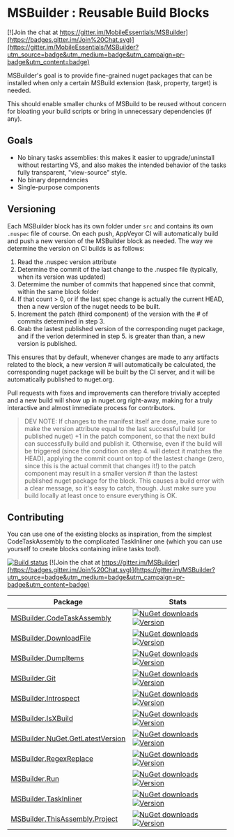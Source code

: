 MSBuilder : Reusable Build Blocks
===

[![Join the chat at https://gitter.im/MobileEssentials/MSBuilder](https://badges.gitter.im/Join%20Chat.svg)](https://gitter.im/MobileEssentials/MSBuilder?utm_source=badge&utm_medium=badge&utm_campaign=pr-badge&utm_content=badge)

MSBuilder's goal is to provide fine-grained nuget packages that can be installed when only a certain 
MSBuild extension (task, property, target) is needed. 

This should enable smaller chunks of MSBuild to be reused without concern for bloating your build 
scripts or bring in unnecessary dependencies (if any). 

## Goals

 - No binary tasks assemblies: this makes it easier to upgrade/uninstall without restarting VS, and
   also makes the intended behavior of the tasks fully transparent, "view-source" style.
 - No binary dependencies
 - Single-purpose components


## Versioning

Each MSBuilder block has its own folder under `src` and contains its own `.nuspec` file of course. 
On each push, AppVeyor CI will automatically build and push a new version of the MSBuilder block 
as needed. The way we determine the version on CI builds is as follows:

1. Read the .nuspec version attribute
2. Determine the commit of the last change to the .nuspec file (typically, when its version was 
   updated)
3. Determime the number of commits that happened since that commit, within the same block folder
4. If that count > 0, or if the last spec change is actually the current HEAD, then a new version
   of the nuget needs to be built.
5. Increment the patch (third component) of the version with the # of commits determined in step 3.
6. Grab the lastest published version of the corresponding nuget package, and if the verion 
   determined in step 5. is greater than than, a new version is published.

This ensures that by default, whenever changes are made to any artifacts related to the block, a 
new version # will automatically be calculated, the corresponding nuget package will be built by 
the CI server, and it will be automatically published to nuget.org. 

Pull requests with fixes and improvements can therefore trivially accepted and a new build will 
show up in nuget.org right-away, making for a truly interactive and almost immediate process for 
contributors. 

> DEV NOTE: If changes to the manifest itself are done, make sure to make the version attribute equal
> to the last successful build (or published nuget) +1 in the patch component, so that the next 
> build can successfully build and publish it. 
> Otherwise, even if the build will be triggered (since the condition on step 4. will detect
> it matches the HEAD), applying the commit count on top of the lastest change (zero, since this is 
> the actual commit that changes it!) to the patch component may result in a smaller version # than
> the lastest published nuget package for the block. This causes a build error with a clear message, 
> so it's easy to catch, though. Just make sure you build locally at least once to ensure everything 
> is OK.


## Contributing

You can use one of the existing blocks as inspiration, from the simplest CodeTaskAssembly to the 
complicated TaskInliner one (which you can use yourself to create blocks containing inline tasks too!).


[![Build status](https://img.shields.io/appveyor/ci/MobileEssentials/MSBuilder.svg)](https://ci.appveyor.com/project/MobileEssentials/msbuilder)
[![Join the chat at https://gitter.im/MSBuilder](https://badges.gitter.im/Join%20Chat.svg)](https://gitter.im/MSBuilder?utm_source=badge&utm_medium=badge&utm_campaign=pr-badge&utm_content=badge)


Package | Stats
--- | ---
[MSBuilder.CodeTaskAssembly](https://www.nuget.org/packages/MSBuilder.CodeTaskAssembly) | [![NuGet downloads](https://img.shields.io/nuget/dt/MSBuilder.CodeTaskAssembly.svg)](https://www.nuget.org/packages/MSBuilder.CodeTaskAssembly) [![Version](https://img.shields.io/nuget/v/MSBuilder.CodeTaskAssembly.svg)](https://www.nuget.org/packages/MSBuilder.CodeTaskAssembly)
[MSBuilder.DownloadFile](https://www.nuget.org/packages/MSBuilder.DownloadFile) | [![NuGet downloads](https://img.shields.io/nuget/dt/MSBuilder.DownloadFile.svg)](https://www.nuget.org/packages/MSBuilder.DownloadFile) [![Version](https://img.shields.io/nuget/v/MSBuilder.DownloadFile.svg)](https://www.nuget.org/packages/MSBuilder.DownloadFile)
[MSBuilder.DumpItems](https://www.nuget.org/packages/MSBuilder.DumpItems) | [![NuGet downloads](https://img.shields.io/nuget/dt/MSBuilder.DumpItems.svg)](https://www.nuget.org/packages/MSBuilder.DumpItems) [![Version](https://img.shields.io/nuget/v/MSBuilder.DumpItems.svg)](https://www.nuget.org/packages/MSBuilder.DumpItems)
[MSBuilder.Git](https://www.nuget.org/packages/MSBuilder.Git) | [![NuGet downloads](https://img.shields.io/nuget/dt/MSBuilder.Git.svg)](https://www.nuget.org/packages/MSBuilder.Git) [![Version](https://img.shields.io/nuget/v/MSBuilder.Git.svg)](https://www.nuget.org/packages/MSBuilder.Git)
[MSBuilder.Introspect](https://www.nuget.org/packages/MSBuilder.Introspect) | [![NuGet downloads](https://img.shields.io/nuget/dt/MSBuilder.Introspect.svg)](https://www.nuget.org/packages/MSBuilder.Introspect) [![Version](https://img.shields.io/nuget/v/MSBuilder.Introspect.svg)](https://www.nuget.org/packages/MSBuilder.Introspect)
[MSBuilder.IsXBuild](https://www.nuget.org/packages/MSBuilder.IsXBuild) | [![NuGet downloads](https://img.shields.io/nuget/dt/MSBuilder.IsXBuild.svg)](https://www.nuget.org/packages/MSBuilder.IsXBuild) [![Version](https://img.shields.io/nuget/v/MSBuilder.IsXBuild.svg)](https://www.nuget.org/packages/MSBuilder.IsXBuild)
[MSBuilder.NuGet.GetLatestVersion](https://www.nuget.org/packages/MSBuilder.NuGet.GetLatestVersion) | [![NuGet downloads](https://img.shields.io/nuget/dt/MSBuilder.NuGet.GetLatestVersion.svg)](https://www.nuget.org/packages/MSBuilder.NuGet.GetLatestVersion) [![Version](https://img.shields.io/nuget/v/MSBuilder.NuGet.GetLatestVersion.svg)](https://www.nuget.org/packages/MSBuilder.NuGet.GetLatestVersion)
[MSBuilder.RegexReplace](https://www.nuget.org/packages/MSBuilder.RegexReplace) | [![NuGet downloads](https://img.shields.io/nuget/dt/MSBuilder.RegexReplace.svg)](https://www.nuget.org/packages/MSBuilder.RegexReplace) [![Version](https://img.shields.io/nuget/v/MSBuilder.RegexReplace.svg)](https://www.nuget.org/packages/MSBuilder.RegexReplace)
[MSBuilder.Run](https://www.nuget.org/packages/MSBuilder.Run) | [![NuGet downloads](https://img.shields.io/nuget/dt/MSBuilder.Run.svg)](https://www.nuget.org/packages/MSBuilder.Run) [![Version](https://img.shields.io/nuget/v/MSBuilder.Run.svg)](https://www.nuget.org/packages/MSBuilder.Run)
[MSBuilder.TaskInliner](https://www.nuget.org/packages/MSBuilder.TaskInliner) | [![NuGet downloads](https://img.shields.io/nuget/dt/MSBuilder.TaskInliner.svg)](https://www.nuget.org/packages/MSBuilder.TaskInliner) [![Version](https://img.shields.io/nuget/v/MSBuilder.TaskInliner.svg)](https://www.nuget.org/packages/MSBuilder.TaskInliner)
[MSBuilder.ThisAssembly.Project](https://www.nuget.org/packages/MSBuilder.ThisAssembly.Project) | [![NuGet downloads](https://img.shields.io/nuget/dt/MSBuilder.ThisAssembly.Project.svg)](https://www.nuget.org/packages/MSBuilder.ThisAssembly.Project) [![Version](https://img.shields.io/nuget/v/MSBuilder.ThisAssembly.Project.svg)](https://www.nuget.org/packages/MSBuilder.ThisAssembly.Project)
